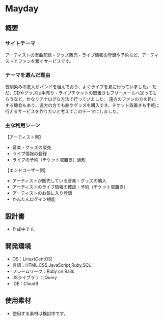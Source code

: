 # Mayday

## 概要
### サイトテーマ
アーティストの楽曲配信・グッズ販売・ライブ情報の登録や予約など、アーティストとファンを繋ぐサービスです。

### テーマを選んだ理由
昔馴染みの友人がバンドを組んでおり、よくライブを見に行っていました。
ただ、CDやグッズは手売り・ライブチケットの取置きもフリーメールへ送ってもらうなど、かなりアナログな方法で行っていました。
遠方のファンの方を目にする機会もあり、遠方の方でも曲やグッズを購入でき、チケット取置きも手軽に行えるサービスを作りたいと考えてこのテーマにしました。

### 主な利用シーン
【アーティスト側】
- 音楽・グッズの販売
- ライブ情報の登録
- ライブの予約（チケット取置き）通知

【エンドユーザー側】
- アーティストが販売している音楽・グッズの購入
- アーティストのライブ情報の確認・予約（チケット取置き）
- アーティストのお気に入り登録
- かんたんログイン機能

## 設計書
- 作成中です。

## 開発環境
- OS：Linux(CentOS)
- 言語：HTML,CSS,JavaScript,Ruby,SQL
- フレームワーク：Ruby on Rails
- JSライブラリ：jQuery
- IDE：Cloud9

## 使用素材
- 使用する素材は検討中です。


